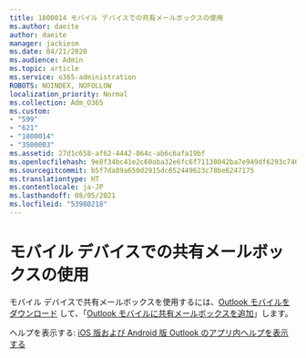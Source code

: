 ```yaml
---
title: 1800014 モバイル デバイスでの共有メールボックスの使用
ms.author: daeite
author: daeite
manager: jackiesm
ms.date: 04/21/2020
ms.audience: Admin
ms.topic: article
ms.service: o365-administration
ROBOTS: NOINDEX, NOFOLLOW
localization_priority: Normal
ms.collection: Adm_O365
ms.custom:
- "599"
- "621"
- "1800014"
- "3500003"
ms.assetid: 27d1c658-af62-4442-864c-ab6c6afa19bf
ms.openlocfilehash: 9e8f34bc41e2c60aba32e6fc6f71138042ba7e949df6293c7407452d5e33a680
ms.sourcegitcommit: b5f7da89a650d2915dc652449623c78be6247175
ms.translationtype: HT
ms.contentlocale: ja-JP
ms.lasthandoff: 08/05/2021
ms.locfileid: "53980218"
---
```

# <a name="using-a-shared-mailbox-on-a-mobile-device"></a>モバイル デバイスでの共有メールボックスの使用

モバイル デバイスで共有メールボックスを使用するには、[Outlook モバイルをダウンロード](https://products.office.com/outlook-mobile-for-android-and-ios) して、「[Outlook モバイルに共有メールボックスを追加](https://support.office.com/article/Add-a-shared-mailbox-to-Outlook-mobile-f866242c-81b2-472e-8776-6c49c5473c9f)」します。
  
ヘルプを表示する: [iOS 版および Android 版 Outlook のアプリ内ヘルプを表示する](https://support.office.com/article/Get-in-app-help-for-Outlook-for-iOS-and-Android-218a22d1-9fa5-4889-b689-de1c63493243)
  
